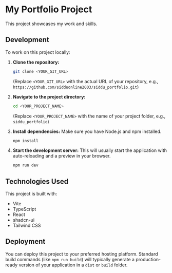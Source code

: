 # My Portfolio Project

This project showcases my work and skills.

## Development

To work on this project locally:

1.  **Clone the repository:**
    ```sh
    git clone <YOUR_GIT_URL> 
    ```
    (Replace `<YOUR_GIT_URL>` with the actual URL of your repository, e.g., `https://github.com/sidduonline2003/siddu_portfolio.git`)

2.  **Navigate to the project directory:**
    ```sh
    cd <YOUR_PROJECT_NAME> 
    ```
    (Replace `<YOUR_PROJECT_NAME>` with the name of your project folder, e.g., `siddu_portfolio`)

3.  **Install dependencies:**
    Make sure you have Node.js and npm installed.
    ```sh
    npm install
    ```

4.  **Start the development server:**
    This will usually start the application with auto-reloading and a preview in your browser.
    ```sh
    npm run dev
    ```

## Technologies Used

This project is built with:

- Vite
- TypeScript
- React
- shadcn-ui
- Tailwind CSS

## Deployment

You can deploy this project to your preferred hosting platform. Standard build commands (like `npm run build`) will typically generate a production-ready version of your application in a `dist` or `build` folder.
